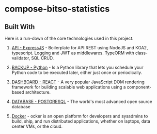# compose-bitso-statistics

## Built With

Here is a run-down of the core technologies used in this project.

1. [API - ExpressJS](https://www.npmjs.com/package/node-typescript-koa-rest) - Boilerplate for API REST using NodeJS and KOA2, typescript. Logging and JWT as middlewares. TypeORM with class-validator, SQL CRUD.

2. [BACKUP - Python](https://apscheduler.readthedocs.io/en/latest/) - Is a Python library that lets you schedule your Python code to be executed later, either just once or periodically.

3. [DASHBOARD - REACT](https://reactjs.org/) - A very popular JavaScript DOM rendering framework for building scalable web applications using a component-based architecture.

4. [DATABASE - POSTGRESQL](https://www.postgresql.org/) - The world's most advanced open source database

5. [Docker](https://www.docker.com/) - ocker is an open platform for developers and sysadmins to build, ship, and run distributed applications, whether on laptops, data center VMs, or the cloud.